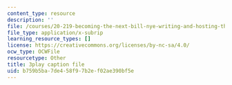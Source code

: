 ```yaml
---
content_type: resource
description: ''
file: /courses/20-219-becoming-the-next-bill-nye-writing-and-hosting-the-educational-show-january-iap-2015/b759b5ba7de458f97b2ef02ae390bf5e_rCG6r6gotZQ.srt
file_type: application/x-subrip
learning_resource_types: []
license: https://creativecommons.org/licenses/by-nc-sa/4.0/
ocw_type: OCWFile
resourcetype: Other
title: 3play caption file
uid: b759b5ba-7de4-58f9-7b2e-f02ae390bf5e
---
```

